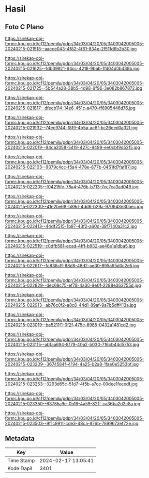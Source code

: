 # Hasil

## Foto C Plano

https://sirekap-obj-formc.kpu.go.id/cf12/pemilu/pdpr/34/03/04/20/05/3403042005005-20240215-021518--aacce043-4f82-4f61-834e-2f511d6b2b30.jpg

https://sirekap-obj-formc.kpu.go.id/cf12/pemilu/pdpr/34/03/04/20/05/3403042005005-20240215-021625--1db39921-94cc-4218-9bab-1fd04d0b438b.jpg

https://sirekap-obj-formc.kpu.go.id/cf12/pemilu/pdpr/34/03/04/20/05/3403042005005-20240215-021725--5b544a28-38b5-4d98-9f96-3e082b867872.jpg

https://sirekap-obj-formc.kpu.go.id/cf12/pemilu/pdpr/34/03/04/20/05/3403042005005-20240215-021817--dfecb114-14e6-451c-a470-ff8905446d76.jpg

https://sirekap-obj-formc.kpu.go.id/cf12/pemilu/pdpr/34/03/04/20/05/3403042005005-20240215-021932--74ec9744-f8f9-4b5a-ac6f-bc26eed0a32f.jpg

https://sirekap-obj-formc.kpu.go.id/cf12/pemilu/pdpr/34/03/04/20/05/3403042005005-20240215-022019--84ca2058-5419-427c-8499-ee0cbf9d52f5.jpg

https://sirekap-obj-formc.kpu.go.id/cf12/pemilu/pdpr/34/03/04/20/05/3403042005005-20240215-022103--9379c4cc-f5a4-478e-877b-0451fd7faf87.jpg

https://sirekap-obj-formc.kpu.go.id/cf12/pemilu/pdpr/34/03/04/20/05/3403042005005-20240215-022205--f04215fe-78a4-476b-b713-7ec7ca3ad049.jpg

https://sirekap-obj-formc.kpu.go.id/cf12/pemilu/pdpr/34/03/04/20/05/3403042005005-20240215-022300--41e2be68-b89d-4dd6-b29a-970943e30aec.jpg

https://sirekap-obj-formc.kpu.go.id/cf12/pemilu/pdpr/34/03/04/20/05/3403042005005-20240215-022413--44df2515-1b97-43f2-a60d-39f7140a31c2.jpg

https://sirekap-obj-formc.kpu.go.id/cf12/pemilu/pdpr/34/03/04/20/05/3403042005005-20240215-022519--c0dfb581-ecad-4fff-b932-ae46e1a1dba5.jpg

https://sirekap-obj-formc.kpu.go.id/cf12/pemilu/pdpr/34/03/04/20/05/3403042005005-20240215-022617--1c838cff-88d8-48d2-ae30-895a95d0c2e5.jpg

https://sirekap-obj-formc.kpu.go.id/cf12/pemilu/pdpr/34/03/04/20/05/3403042005005-20240215-022829--dec69c75-ef78-4a30-9e0f-2288e362755d.jpg

https://sirekap-obj-formc.kpu.go.id/cf12/pemilu/pdpr/34/03/04/20/05/3403042005005-20240215-022913--ab76c0f2-a8c8-44d1-89af-9a7b5dff413a.jpg

https://sirekap-obj-formc.kpu.go.id/cf12/pemilu/pdpr/34/03/04/20/05/3403042005005-20240215-023019--ba5211f1-0f2f-475c-8985-0432a1481cd2.jpg

https://sirekap-obj-formc.kpu.go.id/cf12/pemilu/pdpr/34/03/04/20/05/3403042005005-20240215-023115--ab1aa694-8179-40a2-b030-716cb44d5753.jpg

https://sirekap-obj-formc.kpu.go.id/cf12/pemilu/pdpr/34/03/04/20/05/3403042005005-20240215-023209--3674584f-4194-4a25-b2a8-1fae0e5253bf.jpg

https://sirekap-obj-formc.kpu.go.id/cf12/pemilu/pdpr/34/03/04/20/05/3403042005005-20240215-023253--3293d65c-51d7-4f5b-a7ce-00dee1feeedf.jpg

https://sirekap-obj-formc.kpu.go.id/cf12/pemilu/pdpr/34/03/04/20/05/3403042005005-20240215-023350--63785a9e-0b16-4a59-821f-ca36ba2d2c8a.jpg

https://sirekap-obj-formc.kpu.go.id/cf12/pemilu/pdpr/34/03/04/20/05/3403042005005-20240215-023503--9f1c9911-cde3-48ca-876b-7899673ef72e.jpg


## Metadata

| Key        | Value               |
| ---------- | ------------------- |
| Time Stamp | 2024-02-17 13:05:41 |
| Kode Dapil | 3401                |



